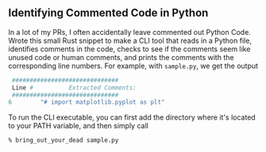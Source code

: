 ## Identifying Commented Code in Python

In a lot of my PRs, I often accidentally leave commented out Python Code. Wrote this small Rust snippet to make a CLI tool that reads in a Python file, identifies comments in the code, checks to see if the comments seem like unused code or human comments, and prints the comments with the corresponding line numbers. For example, with `sample.py`, we get the output

```python
 ##############################
 Line #          Extracted Comments:
 ##############################
6        "# import matplotlib.pyplot as plt"
```

To run the CLI executable, you can first add the directory where it's located to your PATH variable, and then simply call

`% bring_out_your_dead sample.py`